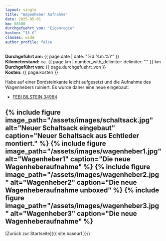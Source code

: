 ```yaml
---
layout: single
title: "Wagenheber Aufnahme"
date: 2025-05-01
km: 58500
durchgefuehrt_von: "Eigenregie"
kosten: "15 €"
classes: wide
author_profile: false
---
```

**Durchgeführt am:** {{ page.date | date: "%d.%m.%Y" }}  
**Kilometerstand:** ca. {{ page.km | number_with_delimiter: delimiter: "." }} km  
**Durchgeführt von:** {{ page.durchgefuehrt_von }}  
**Kosten:** {{ page.kosten }}

Habe auf einer Bordsteinkante leicht aufgesetzt und die Aufnahme des Wagenhebers ruiniert. Es wurde daher eine neue eingebaut:

- [FEBI BILSTEIN 34984](https://partsfinder.bilsteingroup.com/de/article/febi/34984)
  
{% include figure image_path="/assets/images/schaltsack.jpg" alt="Neuer Schaltsack eingebaut" caption="Neuer Schaltsack aus Echtleder montiert." %}
{% include figure image_path="/assets/images/wagenheber1.jpg" alt="Wagenheber1" caption="Die neue Wagenheberaufnahme" %}
{% include figure image_path="/assets/images/wagenheber2.jpg" alt="Wagenheber2" caption="Die neue Wagenheberaufnahme unboxed" %}
{% include figure image_path="/assets/images/wagenheber3.jpg" alt="Wagenheber3" caption="Die neue Wagenheberaufnahme" %}
---

[Zurück zur Startseite]({{ site.baseurl }}/)
